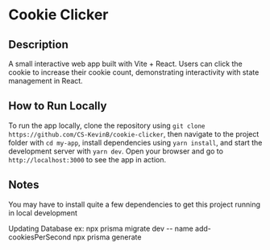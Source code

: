 # Cookie Clicker

## Description
A small interactive web app built with Vite + React. Users can click the cookie to increase their cookie count, demonstrating interactivity with state management in React.

## How to Run Locally
To run the app locally, clone the repository using `git clone https://github.com/CS-KevinB/cookie-clicker`, then navigate to the project folder with `cd my-app`, install dependencies using `yarn install`, and start the development server with `yarn dev`. Open your browser and go to `http://localhost:3000` to see the app in action.

## Notes
You may have to install quite a few dependencies to get this project running in local development

Updating Database
ex: npx prisma migrate dev -- name add-cookiesPerSecond
npx prisma generate
